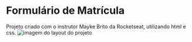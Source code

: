 # Formulário de Matrícula
Projeto criado com o instrutor Mayke Brito da Rocketseat, utilizando html e css. 
![imagem do layout do projeto](imagem-dolayout.png)

